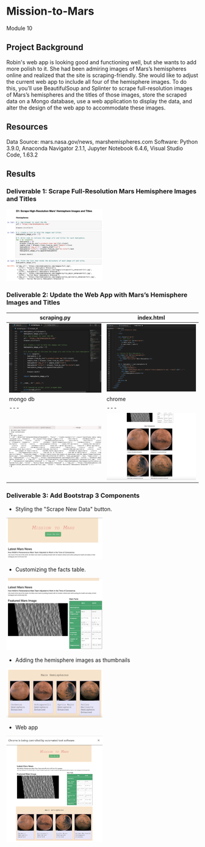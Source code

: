 # Mission-to-Mars
Module 10
## Project Background
Robin's web app is looking good and functioning well, but she wants to add more polish to it. She had been admiring images of Mars’s hemispheres online and realized that the site is scraping-friendly. She would like to adjust the current web app to include all four of the hemisphere images. To do this, you’ll use BeautifulSoup and Splinter to scrape full-resolution images of Mars’s hemispheres and the titles of those images, store the scraped data on a Mongo database, use a web application to display the data, and alter the design of the web app to accommodate these images.

## Resources
Data Source: mars.nasa.gov/news, marshemispheres.com
Software: Python 3.9.0, Anaconda Navigator 2.1.1, Jupyter Notebook 6.4.6, Visual Studio Code, 1.63.2

## Results
### Deliverable 1: Scrape Full-Resolution Mars Hemisphere Images and Titles
<img src="/Resources/img1.png" width="50%" height="50%">

### Deliverable 2: Update the Web App with Mars’s Hemisphere Images and Titles
| scraping.py | index.html | 
| --- | --- |
| <img src="/Resources/img2.png"> | <img src="/Resources/img3.png"> | 
| mongo db | chrome |
| --- | --- |
| <img src="/Resources/img9.png"> | <img src="/Resources/img4.png"> |

### Deliverable 3: Add Bootstrap 3 Components
- Styling the "Scrape New Data" button.
<img src="/Resources/img5.png" width="50%" height="50%">

- Customizing the facts table.
<img src="/Resources/img6.png" width="50%" height="50%">

- Adding the hemisphere images as thumbnails
<img src="/Resources/img7.png" width="50%" height="50%">

- Web app
<img src="/Resources/img8.png" width="50%" height="50%">
